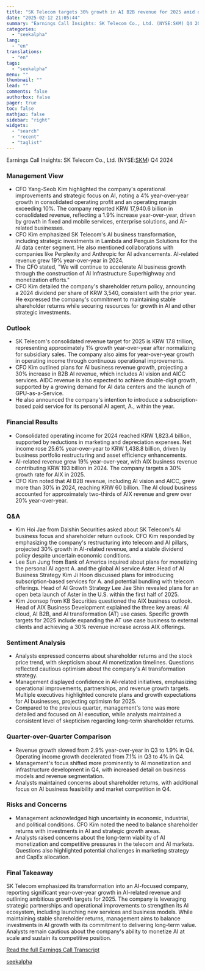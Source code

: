 ```yaml
---
title: "SK Telecom targets 30% growth in AI B2B revenue for 2025 amid ongoing AI transformation"
date: "2025-02-12 21:05:44"
summary: "Earnings Call Insights: SK Telecom Co., Ltd. (NYSE:SKM) Q4 2024 Management View CFO Yang-Seob Kim highlighted the company's operational improvements and strategic focus on AI, noting a 4% year-over-year growth in consolidated operating profit and an operating margin exceeding 10%. The company reported KRW 17,940.6 billion in consolidated revenue, reflecting..."
categories:
  - "seekalpha"
lang:
  - "en"
translations:
  - "en"
tags:
  - "seekalpha"
menu: ""
thumbnail: ""
lead: ""
comments: false
authorbox: false
pager: true
toc: false
mathjax: false
sidebar: "right"
widgets:
  - "search"
  - "recent"
  - "taglist"
---
```


Earnings Call Insights: SK Telecom Co., Ltd. (NYSE:[SKM](https://seekingalpha.com/symbol/SKM "SK Telecom Co., Ltd.")) Q4 2024

### Management View

* CFO Yang-Seob Kim highlighted the company's operational improvements and strategic focus on AI, noting a 4% year-over-year growth in consolidated operating profit and an operating margin exceeding 10%. The company reported KRW 17,940.6 billion in consolidated revenue, reflecting a 1.9% increase year-over-year, driven by growth in fixed and mobile services, enterprise solutions, and AI-related businesses.
* CFO Kim emphasized SK Telecom's AI business transformation, including strategic investments in Lambda and Penguin Solutions for the AI data center segment. He also mentioned collaborations with companies like Perplexity and Anthropic for AI advancements. AI-related revenue grew 19% year-over-year in 2024.
* The CFO stated, "We will continue to accelerate AI business growth through the construction of AI Infrastructure Superhighway and monetization efforts."
* CFO Kim detailed the company's shareholder return policy, announcing a 2024 dividend per share of KRW 3,540, consistent with the prior year. He expressed the company's commitment to maintaining stable shareholder returns while securing resources for growth in AI and other strategic investments.

### Outlook

* SK Telecom's consolidated revenue target for 2025 is KRW 17.8 trillion, representing approximately 1% growth year-over-year after normalizing for subsidiary sales. The company also aims for year-over-year growth in operating income through continuous operational improvements.
* CFO Kim outlined plans for AI business revenue growth, projecting a 30% increase in B2B AI revenue, which includes AI vision and AICC services. AIDC revenue is also expected to achieve double-digit growth, supported by a growing demand for AI data centers and the launch of GPU-as-a-Service.
* He also announced the company's intention to introduce a subscription-based paid service for its personal AI agent, A., within the year.

### Financial Results

* Consolidated operating income for 2024 reached KRW 1,823.4 billion, supported by reductions in marketing and depreciation expenses. Net income rose 25.6% year-over-year to KRW 1,438.8 billion, driven by business portfolio restructuring and asset efficiency enhancements.
* AI-related revenue grew 19% year-over-year, with AIX business revenue contributing KRW 193 billion in 2024. The company targets a 30% growth rate for AIX in 2025.
* CFO Kim noted that AI B2B revenue, including AI vision and AICC, grew more than 30% in 2024, reaching KRW 60 billion. The AI cloud business accounted for approximately two-thirds of AIX revenue and grew over 20% year-over-year.

### Q&A

* Kim Hoi Jae from Daishin Securities asked about SK Telecom's AI business focus and shareholder return outlook. CFO Kim responded by emphasizing the company's restructuring into telecom and AI pillars, projected 30% growth in AI-related revenue, and a stable dividend policy despite uncertain economic conditions.
* Lee Sun Jung from Bank of America inquired about plans for monetizing the personal AI agent A. and the global AI service Aster. Head of AI Business Strategy Kim Ji Hoon discussed plans for introducing subscription-based services for A. and potential bundling with telecom offerings. Head of AI Growth Strategy Lee Jae Shin revealed plans for an open beta launch of Aster in the U.S. within the first half of 2025.
* Kim Joonsop from KB Securities questioned the AIX business outlook. Head of AIX Business Development explained the three key areas: AI cloud, AI B2B, and AI transformation (AT) use cases. Specific growth targets for 2025 include expanding the AT use case business to external clients and achieving a 30% revenue increase across AIX offerings.

### Sentiment Analysis

* Analysts expressed concerns about shareholder returns and the stock price trend, with skepticism about AI monetization timelines. Questions reflected cautious optimism about the company's AI transformation strategy.
* Management displayed confidence in AI-related initiatives, emphasizing operational improvements, partnerships, and revenue growth targets. Multiple executives highlighted concrete plans and growth expectations for AI businesses, projecting optimism for 2025.
* Compared to the previous quarter, management's tone was more detailed and focused on AI execution, while analysts maintained a consistent level of skepticism regarding long-term shareholder returns.

### Quarter-over-Quarter Comparison

* Revenue growth slowed from 2.9% year-over-year in Q3 to 1.9% in Q4. Operating income growth decelerated from 7.1% in Q3 to 4% in Q4.
* Management's focus shifted more prominently to AI monetization and infrastructure development in Q4, with increased detail on business models and revenue segmentation.
* Analysts maintained concerns about shareholder returns, with additional focus on AI business feasibility and market competition in Q4.

### Risks and Concerns

* Management acknowledged high uncertainty in economic, industrial, and political conditions. CFO Kim noted the need to balance shareholder returns with investments in AI and strategic growth areas.
* Analysts raised concerns about the long-term viability of AI monetization and competitive pressures in the telecom and AI markets. Questions also highlighted potential challenges in marketing strategy and CapEx allocation.

### Final Takeaway

SK Telecom emphasized its transformation into an AI-focused company, reporting significant year-over-year growth in AI-related revenue and outlining ambitious growth targets for 2025. The company is leveraging strategic partnerships and operational improvements to strengthen its AI ecosystem, including launching new services and business models. While maintaining stable shareholder returns, management aims to balance investments in AI growth with its commitment to delivering long-term value. Analysts remain cautious about the company's ability to monetize AI at scale and sustain its competitive position.

[Read the full Earnings Call Transcript](https://seekingalpha.com/symbol/SKM/earnings/transcripts)

[seekalpha](https://seekingalpha.com/news/4407072-sk-telecom-targets-30-percent-growth-in-ai-b2b-revenue-for-2025-amid-ongoing-ai)
